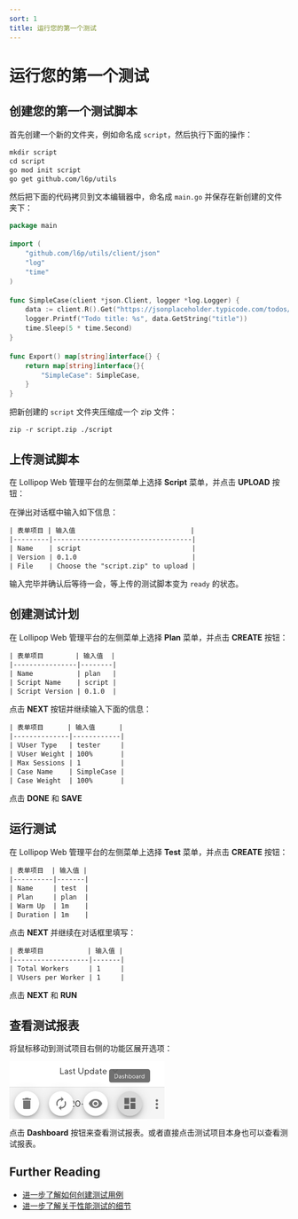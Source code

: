 ```yaml
---
sort: 1
title: 运行您的第一个测试
---
```


# 运行您的第一个测试

## 创建您的第一个测试脚本

首先创建一个新的文件夹，例如命名成 `script`，然后执行下面的操作：

```shell
mkdir script
cd script
go mod init script
go get github.com/l6p/utils
```

然后把下面的代码拷贝到文本编辑器中，命名成 `main.go` 并保存在新创建的文件夹下：

```go
package main

import (
	"github.com/l6p/utils/client/json"
	"log"
	"time"
)

func SimpleCase(client *json.Client, logger *log.Logger) {
	data := client.R().Get("https://jsonplaceholder.typicode.com/todos/1").D()
	logger.Printf("Todo title: %s", data.GetString("title"))
	time.Sleep(5 * time.Second)
}

func Export() map[string]interface{} {
	return map[string]interface{}{
		"SimpleCase": SimpleCase,
	}
}
```

把新创建的 `script` 文件夹压缩成一个 zip 文件：

```shell
zip -r script.zip ./script
```

## 上传测试脚本

在 Lollipop Web 管理平台的左侧菜单上选择 **Script** 菜单，并点击 **UPLOAD** 按钮：

在弹出对话框中输入如下信息：

```text
| 表单项目 | 输入值                             |
|---------|-----------------------------------|
| Name    | script                            |
| Version | 0.1.0                             |
| File    | Choose the "script.zip" to upload |
```

输入完毕并确认后等待一会，等上传的测试脚本变为 `ready` 的状态。

## 创建测试计划

在 Lollipop Web 管理平台的左侧菜单上选择 **Plan** 菜单，并点击 **CREATE** 按钮：

```text
| 表单项目        | 输入值  |
|----------------|--------|
| Name           | plan   |
| Script Name    | script |
| Script Version | 0.1.0  |
```

点击 **NEXT** 按钮并继续输入下面的信息：

```text
| 表单项目      | 输入值      |
|--------------|------------|
| VUser Type   | tester     |
| VUser Weight | 100%       |
| Max Sessions | 1          |
| Case Name    | SimpleCase |
| Case Weight  | 100%       |
```

点击 **DONE** 和 **SAVE**

## 运行测试

在 Lollipop Web 管理平台的左侧菜单上选择 **Test** 菜单，并点击 **CREATE** 按钮：

```text
| 表单项目  | 输入值 |
|----------|-------|
| Name     | test  |
| Plan     | plan  |
| Warm Up  | 1m    |
| Duration | 1m    |
```

点击 **NEXT** 并继续在对话框里填写：

```text
| 表单项目           | 输入值 |
|-------------------|-------|
| Total Workers     | 1     |
| VUsers per Worker | 1     |
```

点击 **NEXT** 和 **RUN**

## 查看测试报表

将鼠标移动到测试项目右侧的功能区展开选项：

<style>
    img[alt=pic00000001] { 
        display: block;
        width: 280px; 
    }
</style>
![pic00000001](/assets/images/pic00000001.png)

点击 **Dashboard** 按钮来查看测试报表。或者直接点击测试项目本身也可以查看测试报表。

## Further Reading

* [进一步了解如何创建测试用例](ScriptGuides)
* [进一步了解关于性能测试的细节](TestingGuides)
